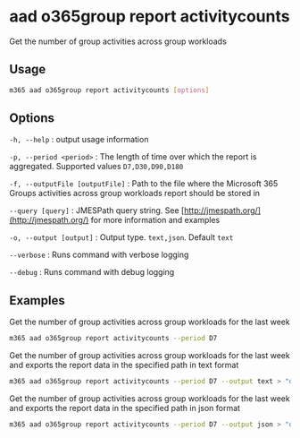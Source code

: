 # aad o365group report activitycounts

Get the number of group activities across group workloads

## Usage

```sh
m365 aad o365group report activitycounts [options]
```

## Options

`-h, --help`
: output usage information

`-p, --period <period>`
: The length of time over which the report is aggregated. Supported values `D7,D30,D90,D180`

`-f, --outputFile [outputFile]`
: Path to the file where the Microsoft 365 Groups activities across group workloads report should be stored in

`--query [query]`
: JMESPath query string. See [http://jmespath.org/](http://jmespath.org/) for more information and examples

`-o, --output [output]`
: Output type. `text,json`. Default `text`

`--verbose`
: Runs command with verbose logging

`--debug`
: Runs command with debug logging

## Examples

Get the number of group activities across group workloads for the last week

```sh
m365 aad o365group report activitycounts --period D7
```

Get the number of group activities across group workloads for the last week and exports the report data in the specified path in text format

```sh
m365 aad o365group report activitycounts --period D7 --output text > "o365groupactivitycounts.txt"
```

Get the number of group activities across group workloads for the last week and exports the report data in the specified path in json format

```sh
m365 aad o365group report activitycounts --period D7 --output json > "o365groupactivitycounts.json"
```